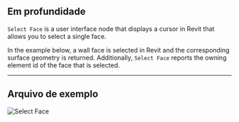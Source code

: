 ## Em profundidade
`Select Face` is a user interface node that displays a cursor in Revit that allows you to select a single face.

In the example below, a wall face is selected in Revit and the corresponding surface geometry is returned. Additionally, `Select Face` reports the owning element id of the face that is selected.
___
## Arquivo de exemplo

![Select Face](./Dynamo.Nodes.DSFaceSelection_img.jpg)
